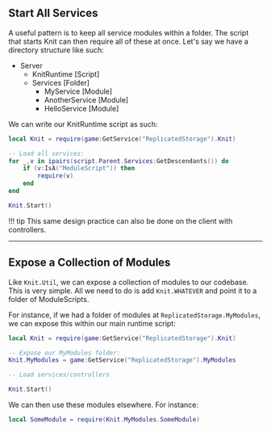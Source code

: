 ## Start All Services

A useful pattern is to keep all service modules within a folder. The script that starts Knit can then require all of these at once. Let's say we have a directory structure like such:

- Server
	- KnitRuntime [Script]
	- Services [Folder]
		- MyService [Module]
		- AnotherService [Module]
		- HelloService [Module]

We can write our KnitRuntime script as such:

```lua
local Knit = require(game:GetService("ReplicatedStorage").Knit)

-- Load all services:
for _,v in ipairs(script.Parent.Services:GetDescendants()) do
	if (v:IsA("ModuleScript")) then
		require(v)
	end
end

Knit.Start()
```

!!! tip
	This same design practice can also be done on the client with controllers.

----------------

## Expose a Collection of Modules

Like `Knit.Util`, we can expose a collection of modules to our codebase. This is very simple. All we need to do is add `Knit.WHATEVER` and point it to a folder of ModuleScripts.

For instance, if we had a folder of modules at `ReplicatedStorage.MyModules`, we can expose this within our main runtime script:

```lua
local Knit = require(game:GetService("ReplicatedStorage").Knit)

-- Expose our MyModules folder:
Knit.MyModules = game:GetService("ReplicatedStorage").MyModules

-- Load services/controllers

Knit.Start()
```

We can then use these modules elsewhere. For instance:

```lua
local SomeModule = require(Knit.MyModules.SomeModule)
```